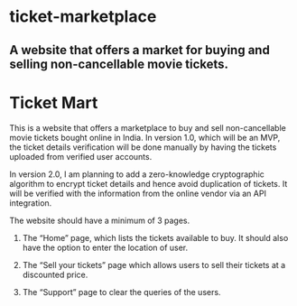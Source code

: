 # ticket-marketplace
## A website that offers a market for buying and selling non-cancellable movie tickets.

# Ticket Mart

This is a website that offers a marketplace to buy and sell non-cancellable movie tickets bought online in India. In version 1.0, which will be an MVP, the ticket details verification will be done manually by having the tickets uploaded from verified user accounts. 

In version 2.0, I am planning to add a zero-knowledge cryptographic algorithm to encrypt ticket details and hence avoid duplication of tickets. It will be verified with the information from the online vendor via an API integration.

The website should have a minimum of 3 pages. 

1. The “Home” page, which lists the tickets available to buy. It should also have the option to enter the location of user. 

1. The “Sell your tickets” page which allows users to sell their tickets at a discounted price. 
2. The “Support” page to clear the queries of the users.